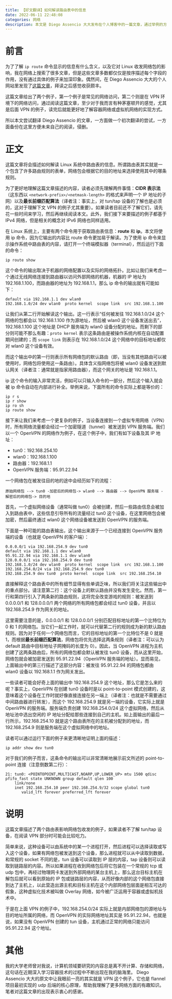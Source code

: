 ```yaml
---
title: 【好文翻译】如何解读路由表中的信息
date: 2022-06-11 22:48:08
categories: 网络
description: 本文是 Diego Assencio 大大发布在个人博客中的一篇文章，通过举例的方式描述了 Linux 系统中路由表信息的含义，这里仅做翻译及总结
---
```


# 前言

为了了解 `ip route` 命令显示的信息有什么含义，以及它对 Linux 收发网络包的影响，我在网络上搜索了很多文章，但是这些文章多数都仅仅是按序描述每个字段的作用，没有通过具体的例子来加深印象。偶然间，在 Diego Assencio 大大的个人网站里发现了[这篇文章](https://diego.assencio.com/?index=d71346b8737ee449bb09496784c9b344#:~:text=On%20Linux%2C%20there%20are%20two%20commands%20which%20are,the%20ip%20command%2C%20open%20a%20terminal%20and%20run%3A)，拜读之后感觉收获颇丰。

这篇文章给出了两个例子，第一个例子是常见的网络访问，第二个则是在 VPN 环境下的网络访问，通过阅读这篇文章，至少对于我而言有种茅塞顿开的感觉，尤其是后面 VPN 的例子，读完后就能更好地了解容器网络或虚拟机网络的实现方式。

所以本文尝试翻译 Diego Assencio 的文章，一方面做一个初次翻译的尝试，一方面备份在这里方便未来自己的阅读，侵删。

# 正文

这篇文章将会描述如何解读 Linux 系统中路由表的信息。所谓路由表其实就是一个包含了许多路由规则的表单，网络包会根据它的目的地址来选择使用其中的哪条规则。

为了更好地理解这篇文章描述的内容，读者必须先理解两件事情：**CIDR 表示法**（这东西以 `<network-prefix>/<netmask-length>` 的格式来声明一个 IP 地址的子网）以及**最长前缀匹配算法**（译者注：事实上，对 tun/tap 设备的了解也是必须的，这对于理解下文 VPN 的例子尤其重要）。如果读者目前还不了解它们，请先花一些时间来学习，然后再继续阅读本文。此外，我们接下来要描述的例子都基于 IPv4 网络，但是相关的概念对 IPv6 网络也同样适用。

在 Linux 系统上，主要有两个命令用于获取路由表信息：**route** 和 **ip**。本文将使用 ip 命令，因为它输出的内容比 route 命令更加易于解读。为了使用 ip 命令来显示操作系统中路由表的内容，请打开一个终端模拟器（terminal），然后运行下面的命令：

```shell
ip route show
```

这个命令的输出取决于机器的网络配置以及实际的网络拓扑。比如让我们来考虑一个通过无线网络连接到路由器以访问外部网络的机器，机器的 IP 地址为 192.168.1.100，而路由器的地址为 192.168.1.1，那么 ip 命令的输出就有可能如下：

```shell
default via 192.168.1.1 dev wlan0
192.168.1.0/24 dev wlan0  proto kernel  scope link  src 192.168.1.100
```

让我们从第二行开始解读这个输出。这一行表示“任何被发往 192.168.1.0/24 这个网络的包都会以 192.168.1.100 作为源地址，然后被 wlan0 这个设备发送出去”，192.168.1.100 这个地址是 DHCP 服务端为 wlan0 设备分配的地址。而剩下的部分则可能不那么有趣：`proto kernel` 表示这条路由是被操作系统内核在自动配置期间创建的；而 `scope link` 则表示在 192.168.1.0/24 这个网络中的目标地址都仅对 wlan0 这个设备有效。

而这个输出中的第一行则表示所有网络包的默认路由（即，当没有其他路由可以被使用时，网络包将使用这一条路由）。具体含义指网络包将被 wlan0 设备发送到默认网关（译者注：通常就是指家用路由器），而这个网关的地址是 192.168.1.1。

ip 这个命令的输入非常灵活，例如可以只输入命令的一部分，然后这个输入就会被 ip 命令自动在内部进行补全。举例来说，下面所有的命令实际上都是等价的：

```shell
ip r s
ip r show
ip ro sh
ip route show
```

接下来让我们来考虑一个更复杂的例子，当设备连接到一个虚拟专用网络（VPN）时，所有网络流量都会经过一个加密隧道（tunnel）被发送到 VPN 服务端。我们以一个 OpenVPN 的网络作为例子，在这个例子中，我们有如下设备及其 IP 地址：

- tun0：192.168.254.10
- wlan0：192.168.1.100
- 路由器：192.168.1.1
- OpenVPN 服务端：95.91.22.94

一个网络包在被发往目的地的途中会经历如下的流程：

```shell
原始网络包 --> tun0 -加密后的网络包-> wlan0 --> 路由器 --> OpenVPN 服务端 -解密后的网络包-> 目的地
```

首先，一个虚拟网络设备（通常叫做 tun0）会被创建，然后一些路由信息会被加入到路由表中，这些信息引导所有的流量经过 tun0 这个设备，在这里网络包会被加密，然后最终通过 wlan0 这个网络设备被发送到 OpenVPN 的服务端。

下面是一种可能的路由表输出，这个输出来源于一个已经连接到 OpenVPN 服务端的设备（也就是 OpenVPN 的客户端）：

```shell
0.0.0.0/1 via 192.168.254.9 dev tun0
default via 192.168.1.1 dev wlan0
95.91.22.94 via 192.168.1.1 dev wlan0
128.0.0.0/1 via 192.168.254.9 dev tun0
192.168.1.0/24 dev wlan0  proto kernel  scope link  src 192.168.1.100
192.168.254.0/24 via 192.168.254.9 dev tun0
192.168.254.9 dev tun0  proto kernel  scope link  src 192.168.254.10
```

直接解释这个路由表中的所有细节显得有些单调乏味，所以我们将关注这些输出中的重点部分。请注意第二行：这个设备上的默认路由并没有发生变化。然而，第一行和第四行引入了两条新的路由规则，这将完全改变游戏的规则：被发送到 0.0.0.0/1 和 128.0.0.0/1 两个网络的所有网络包都会经过 tun0 设备，并且以 192.168.254.9 作为网关的地址。

这里需要注意的是，0.0.0.0/1 和 128.0.0.0/1 分别匹配目标地址的第一个比特位为 0 和 1 的网络包。当它们一起工作时，就可以代替第二行的规则成为新的默认路由规则。因为对于任何一个网络包而言，它的目标地址的第一个比特位不是 0 就是 1，而根据**最长前缀匹配算法**，网络包将优先选择这两条规则（译者注：可以认为 default 路由中目标地址子网掩码的长度为 0）。因此，当 OpenVPN 进程为主机创建了这两条路由后，所有的网络包都会默认被发往 tun0 设备，而从这里开始，网络包就会被加密发送到 95.91.22.94（OpenVPN 服务端的地址）。显而易见，上面输出中的第三行描述了这部分内容：被发往 95.91.22.94 的网络包都由 wlan0 设备以 192.168.1.1 作为网关发出。

一些读者可能会好奇上面的输出中 192.168.254.9 这个地址，那么它是怎么来的呢？事实上，OpenVPN 在创建 tun0 设备时是以 point-to-point 模式创建的，这意味着这个设备在工作时就好像直接连接在另一端上（译者注：也就是不需要通过中间路由器进行转发），而这个 192.168.254.9 就是另一端的设备，它实际上就是 OpenVPN 的服务端。服务端负责创建 192.168.254.0/24 这个虚拟网络，然后从地址池中选出空闲的 IP 地址分配给那些连接到自己的主机。如上面输出的最后一行所示，192.168.254.10 就是这个路由表所在的主机被分配到的地址，而 192.168.254.9 则是服务端在这个虚拟网络中的地址。

读者可以通过运行下面的例子来更清晰地证明上面的描述：

```shell
ip addr show dev tun0
```

对于我们的例子而言，这条命令的输出可以非常清晰地展示前文所述的 point-to-point 连接（注意倒数第二行）：

```shell
21: tun0: <POINTOPOINT,MULTICAST,NOARP,UP,LOWER_UP> mtu 1500 qdisc pfifo_fast state UNKNOWN group default qlen 100
    link/none
    inet 192.168.254.10 peer 192.168.254.9/32 scope global tun0
       valid_lft forever preferred_lft forever
```

# 说明

这篇文章描述了两个路由表影响网络包收发的例子，如果读者不了解 tun/tap 设备，在阅读 VPN 部分时可能会比较吃力。

简单来说，这种设备可以由系统中的某一个进程打开，然后进程可以选择读取或写入这个设备，如果有网络包被发送到这个设备，那么进程就可以从中读取到数据，和常规的 socket 不同的是，tun 设备可以读取到 IP 层的内容，tap 设备则可以读取到链路层的内容。所以如果进程在收到网络包后将它包装在一个常规的 tcp 或 udp 包中，再经过物理网卡发送到外部网络的某台主机上，那么这台目标主机在解包后就可以看到原始的 IP 包或链路层的内容，从而好像内部的这个网络包直接到达了主机上，以此营造出源主机和目标主机在这个内部网络包层面是相互可达的假象，这种虚拟化技术被叫做 Overlay 网络，如今被广泛运用于容器或虚拟机技术中。

于是在上面 VPN 的例子中，192.168.254.0/24 实际上就是内部网络包的源地址与目的地址所属的网络，而 OpenVPN 的实际网络地址其实是 95.91.22.94，也就是说，如果没有 OpenVPN 创建的 tun 设备，主机通过正常的网络只能访问 95.91.22.94 这个地址。

# 其他

我的大学老师曾对我说，计算机领域要研究的内容总是离不开计算、存储和网络，这句话在近期深入学习容器技术的过程中不断出现在我的脑海里。 Diego Assencio 大大的原文中让我眼前一亮的其实就是 VPN 这个例子，它也是 flannel 项目最初实现的 udp 后端的核心原理，帮助我理解了更多网络方面的有趣知识。笔者对这篇文章的出现表示衷心的感谢。